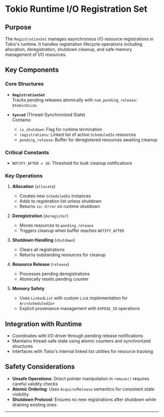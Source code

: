 # Tokio Runtime I/O Registration Set

## Purpose
The `RegistrationSet` manages asynchronous I/O resource registrations in Tokio's runtime. It handles registration lifecycle operations including allocation, deregistration, shutdown cleanup, and safe memory management of I/O resources.

## Key Components

### Core Structures
- **`RegistrationSet`**  
  Tracks pending releases atomically with `num_pending_release: AtomicUsize`.
  
- **`Synced`** (Thread-Synchronized State)  
  Contains:
  - `is_shutdown`: Flag for runtime termination
  - `registrations`: Linked list of active `ScheduledIo` resources
  - `pending_release`: Buffer for deregistered resources awaiting cleanup

### Critical Constants
- `NOTIFY_AFTER = 16`: Threshold for bulk cleanup notifications

### Key Operations
1. **Allocation** (`allocate`)  
   - Creates new `ScheduledIo` instances
   - Adds to registration list unless shutdown
   - Returns `io::Error` on runtime shutdown

2. **Deregistration** (`deregister`)  
   - Moves resources to `pending_release`
   - Triggers cleanup when buffer reaches `NOTIFY_AFTER`

3. **Shutdown Handling** (`shutdown`)  
   - Clears all registrations
   - Returns outstanding resources for cleanup

4. **Resource Release** (`release`)  
   - Processes pending deregistrations
   - Atomically resets pending counter

5. **Memory Safety**  
   - Uses `LinkedList` with custom `Link` implementation for `Arc<ScheduledIo>`
   - Explicit provenance management with `EXPOSE_IO` operations

## Integration with Runtime
- Coordinates with I/O driver through pending release notifications
- Maintains thread-safe state using atomic counters and synchronized structures
- Interfaces with Tokio's internal linked list utilities for resource tracking

## Safety Considerations
- **Unsafe Operations**: Direct pointer manipulation in `remove()` requires careful validity checks
- **Atomic Ordering**: Uses `Acquire`/`Release` semantics for consistent state visibility
- **Shutdown Protocol**: Ensures no new registrations after shutdown while draining existing ones

---
